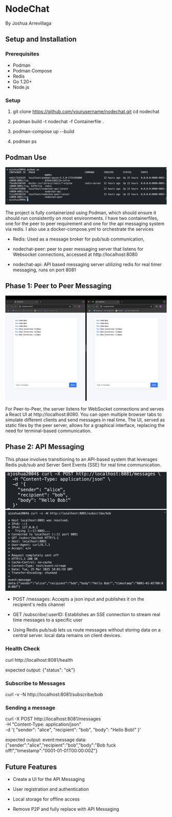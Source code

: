 # NodeChat
By Joshua Arrevillaga

## Setup and Installation
### Prerequisites

* Podman
* Podman Compose
* Redis
* Go 1.20+
* Node.js

### Setup

1. git clone https://github.com/yourusername/nodechat.git
   cd nodechat

2. podman build -t nodechat -f Containerfile .

3. podman-compose up --build

4. podman ps

## Podman Use

<img src="./img/podmanps.png">

The project is fully containerized using Podman, which should ensure it should run consistently on most environments. I have two containerfiles, one for the peer to peer requirement and one for the api messaging system via redis. I also use a docker-compose.yml to orchestrate the services

* Redis: Used as a message broker for pub/sub communication, 

* nodechat-peer: peer to peer messaging server that listens for Websocket connections, accessed at http://localhost:8080

* nodechat-api: API based messaging server utilizing redis for real timer messaging, runs on port 8081

## Phase 1: Peer to Peer Messaging

<img src="./img/phase1.png">

For Peer-to-Peer, the server listens for WebSocket connections and serves a React UI at http://localhost:8080. You can open multiple browser tabs to simulate different clients and send messages in real time. The UI, served as static files by the peer server, allows for a graphical interface, replacing the need for terminal-based communication.

## Phase 2: API Messaging

This phase involves transitioning to an API-based system that leverages Redis pub/sub and Server Sent Events (SSE) for real time communication.

<img src="./img/ex_payload.png">

<img src="./img/api_msg.png">

* POST /messages: Accepts a json input and publishes it on the recipient's redis channel

* GET /subscribe/:userID: Establishes an SSE connection to stream real time messages to a specific user

* Using Redis pub/sub lets us route messages without storing data on a central server. local data remains on client devices. 

### Health Check 
curl http://localhost:8081/health

expected output: 
{"status": "ok"}

### Subscribe to Messages
curl -v -N http://localhost:8081/subscribe/bob

### Sending a message
curl -X POST http://localhost:8081/messages \
  -H "Content-Type: application/json" \
  -d '{
    "sender": "alice",
    "recipient": "bob",
    "body": "Hello Bob!"
  }'

expected output: 
event:message
data:{"sender":"alice","recipient":"bob","body":"Bob fuck off!","timestamp":"0001-01-01T00:00:00Z"}

## Future Features

* Create a UI for the API Messaging

* User registration and authentication

* Local storage for offline access

* Remove P2P and fully replace with API Messaging

